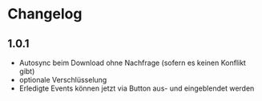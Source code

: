 # Changelog

## 1.0.1

- Autosync beim Download ohne Nachfrage (sofern es keinen Konflikt gibt)
- optionale Verschlüsselung
- Erledigte Events können jetzt via Button aus- und eingeblendet werden
